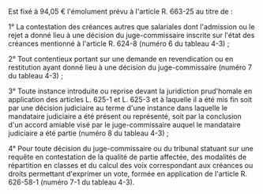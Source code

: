 Est fixé à 94,05 € l'émolument prévu à l'article R. 663-25 au titre de :

1° La contestation des créances autres que salariales dont l'admission ou le rejet a donné lieu à une décision du juge-commissaire inscrite sur l'état des créances mentionné à l'article R. 624-8 (numéro 6 du tableau 4-3) ;

2° Tout contentieux portant sur une demande en revendication ou en restitution ayant donné lieu à une décision du juge-commissaire (numéro 7 du tableau 4-3) ;

3° Toute instance introduite ou reprise devant la juridiction prud'homale en application des articles L. 625-1 et L. 625-3 et à laquelle il a été mis fin soit par une décision judiciaire au terme d'une instance dans laquelle le mandataire judiciaire a été présent ou représenté, soit par la conclusion d'un accord amiable visé par le juge-commissaire auquel le mandataire judiciaire a été partie (numéro 8 du tableau 4-3) ;

4° Pour toute décision du juge-commissaire ou du tribunal statuant sur une requête en contestation de la qualité de partie affectée, des modalités de répartition en classes et du calcul des voix correspondant aux créances ou droits permettant d'exprimer un vote, formée en application de l'article R. 626-58-1 (numéro 7-1 du tableau 4-3).
